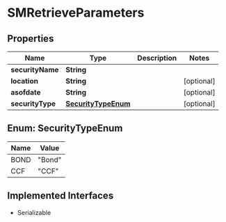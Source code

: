 

# SMRetrieveParameters


## Properties

Name | Type | Description | Notes
------------ | ------------- | ------------- | -------------
**securityName** | **String** |  | 
**location** | **String** |  |  [optional]
**asofdate** | **String** |  |  [optional]
**securityType** | [**SecurityTypeEnum**](#SecurityTypeEnum) |  |  [optional]



## Enum: SecurityTypeEnum

Name | Value
---- | -----
BOND | &quot;Bond&quot;
CCF | &quot;CCF&quot;


## Implemented Interfaces

* Serializable


